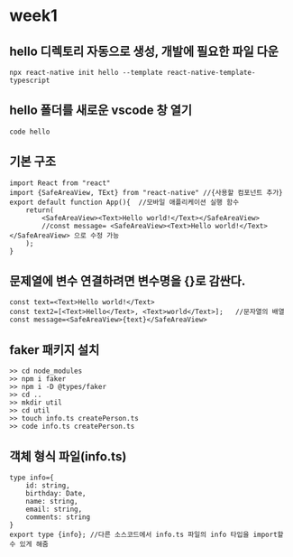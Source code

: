 # week1

## hello 디렉토리 자동으로 생성, 개발에 필요한 파일 다운
```
npx react-native init hello --template react-native-template-typescript
```  
    
## hello 폴더를 새로운 vscode 창 열기
```
code hello
``` 

## 기본 구조
```
import React from "react"
import {SafeAreaView, TExt} from "react-native" //{사용할 컴포넌트 추가}
export default function App(){  //모바일 애플리케이션 실행 함수
    return(
        <SafeAreaView><Text>Hello world!</Text></SafeAreaView>  
        //const message= <SafeAreaView><Text>Hello world!</Text></SafeAreaView> 으로 수정 가능
    );
}
```

## 문제열에 변수 연결하려면 변수명을 {}로 감싼다.
```
const text=<Text>Hello world!</Text>
const text2=[<Text>Hello</Text>, <Text>world</Text>];   //문자열의 배열
const message=<SafeAreaView>{text}</SafeAreaView>
```

## faker 패키지 설치
```
>> cd node_modules
>> npm i faker
>> npm i -D @types/faker
>> cd ..
>> mkdir util
>> cd util
>> touch info.ts createPerson.ts
>> code info.ts createPerson.ts
```

## 객체 형식 파일(info.ts)
```
type info={
    id: string,
    birthday: Date,
    name: string,
    email: string,
    comments: string
}
export type {info}; //다른 소스코드에서 info.ts 파일의 info 타입을 import할 수 있게 해줌
```
    
